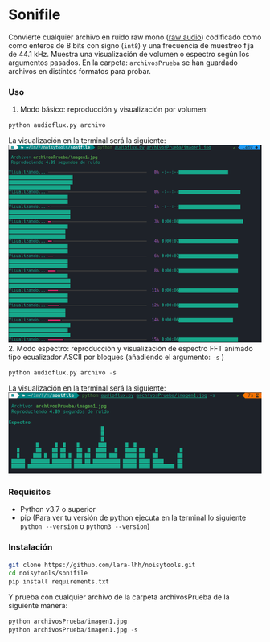 # Sonifile
Convierte cualquier archivo en ruido raw mono ([raw audio](https://en.wikipedia.org/wiki/Raw_audio_format)) codificado como como enteros de 8 bits con signo (`int8`) y una frecuencia de muestreo fija de 44.1 kHz.
Muestra una visualización de volumen o espectro según los argumentos pasados. 
En la carpeta: `archivosPrueba` se han guardado archivos en distintos formatos para probar.
### Uso
1. Modo básico: reproducción y visualización por volumen: 
```python
python audioflux.py archivo
```
La visualización en la terminal será la siguiente:
![Visualización en la terminal:](docs/ruido.png)
2. Modo espectro: reproducción y visualización de espectro FFT animado tipo ecualizador ASCII por bloques (añadiendo el argumento: `-s` )
```python
python audioflux.py archivo -s  
```
La visualización en la terminal será la siguiente:
![](docs/espectro.png)
### Requisitos
- Python v3.7 o superior
- pip
(Para ver tu versión de python ejecuta en la terminal lo siguiente `python --version` o `python3 --version`)
### Instalación
```bash
git clone https://github.com/lara-lhh/noisytools.git
cd noisytools/sonifile
pip install requirements.txt
```
Y prueba con cualquier archivo de la carpeta archivosPrueba de la siguiente manera:
```python
python archivosPrueba/imagen1.jpg
python archivosPrueba/imagen1.jpg -s
```
